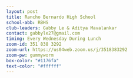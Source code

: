 ```yaml
---
layout: post
title: Rancho Bernardo High School
school-abb: RBHS
club-leaders: Gabby Le & Aditya Mavalankar
contact: gabbyle27@gmail.com
timing: Every Wednesday During Lunch
zoom-id: 351 838 3292
zoom-url: https://us04web.zoom.us/j/3518383292
zoom-pw: gummyworm
box-color: "#1176fa"
text-color: "#ffffff"
---
```

